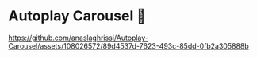 # Autoplay Carousel 🤩


https://github.com/anaslaghrissi/Autoplay-Carousel/assets/108026572/89d4537d-7623-493c-85dd-0fb2a305888b

